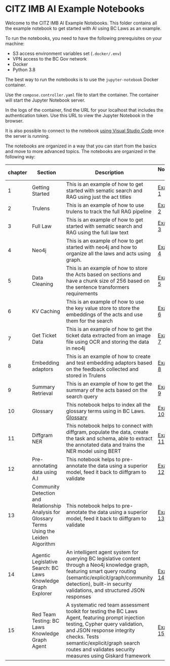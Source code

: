 # CITZ IMB AI Example Notebooks

Welcome to the CITZ IMB AI Example Notebooks. This folder contains all the example notebook to get started with AI using BC Laws as an example.

To run the notebooks, you need to have the following prerequisites on your machine:

- S3 access environment variables set (`.docker/.env`)
- VPN access to the BC Gov network
- Docker
- Python 3.8

The best way to run the notebooks is to use the `jupyter-notebook` Docker container.

Use the `compose.controller.yaml` file to start the container. The container will start the Jupyter Notebook server.

In the logs of the container, find the URL for your localhost that includes the authentication token. Use this URL to view the Jupyter Notebook in the browser.

It is also possible to connect to the notebook [using Visual Studio Code](https://code.visualstudio.com/docs/datascience/jupyter-notebooks#_connect-to-a-remote-jupyter-server) once the server is running.

The notebooks are organized in a way that you can start from the basics and move to more advanced topics. The notebooks are organized in the following way:

| chapter | Section | Description | Notebook Link |
| --- | --- | --- | --- |
| 1 | Getting Started | This is an example of how to get started with sematic search and RAG using just the act titles | [Example 1](https://github.com/bcgov/citz-imb-ai/tree/main/examples/init.ipynb)|
| 2 | Trulens | This is an example of how to use trulens to track the full RAG pipeline | [Example 2]((https://github.com/bcgov/citz-imb-ai/tree/main/examples/trulens.ipynb))|
| 3 | Full Law | This is an example of how to get started with sematic search and RAG using the full law text | [Example 3](https://github.com/bcgov/citz-imb-ai/tree/main/examples/fullLaw.ipynb)|
| 4 | Neo4j | This is an example of how to get started with neo4j and how to organize all the laws and acts using graph. | [Example 4](https://github.com/bcgov/citz-imb-ai/tree/main/examples/neo4j.ipynb)|
| 5 | Data Cleaning | This is an example of how to store the Acts based on sections and have a chunk size of 256 based on the sentence transformers requirements | [Example 5](https://github.com/bcgov/citz-imb-ai/tree/main/examples/datacleanup_neo4j.ipynb)|
| 6 | KV Caching | This is an example of how to use the key value store to store the embeddings of the acts and use them for the search | [Example 6](https://github.com/bcgov/citz-imb-ai/tree/main/examples/kv_caching.ipynb)|
| 7 | Get Ticket Data | This is an example of how to get the ticket data extracted from an image file using OCR and storing the data in neo4j | [Example 7](https://github.com/bcgov/citz-imb-ai/tree/main/examples/get_ticket_dispute.ipynb)|
| 8 | Embedding adaptors | This is an example of how to create and test embedding adaptors based on the feedback collected and stored in Trulens | [Example 8](https://github.com/bcgov/citz-imb-ai/tree/main/examples/embedding_adaptors.ipynb)|
| 9 | Summary Retrieval | This is an example of how to get the summary of the acts based on the search query | [Example 9](https://github.com/bcgov/citz-imb-ai/tree/main/examples/offenceact_summary_retrieval.ipynb)|
| 10| Glossary | This notebook helps to index all the glossary terms using in BC Laws. [Glossary](https://www.bclaws.gov.bc.ca/glossary.html) | [Example 10](https://github.com/bcgov/citz-imb-ai/tree/main/examples/glossary.ipynb)|
| 11 | Diffgram NER | This notebook helps to connect with diffgram, populate the data, create the task and schema, able to extract the annotated data and trains the NER model using BERT | [Example 11](https://github.com/bcgov/citz-imb-ai/tree/main/examples/diffgram_postprocessing_NER_training.ipynb)|
| 12 | Pre-annotating data using A.I | This notebook helps to pre-annotate the data using a superior model, feed it back to diiffgram to validate | [Example 12](https://github.com/bcgov/citz-imb-ai/tree/main/examples/AI_preannotation_full.ipynb)|
| 13 | Community Detection and Relationship Analysis for Glossary Terms Using the Leiden Algorithm | This notebook helps to pre-annotate the data using a superior model, feed it back to diiffgram to validate | [Example 13](https://github.com/bcgov/citz-imb-ai/tree/main/examples/LeidenComunity_glossary.ipynb)|
| 14 | Agentic Legislative Search: BC Laws Knowledge Graph Explorer | An intelligent agent system for querying BC legislative content through a Neo4j knowledge graph, featuring smart query routing (semantic/explicit/graph/community detection), built-in security validations, and structured JSON responses | [Example 14](https://github.com/bcgov/citz-imb-ai/tree/main/examples/AI_agentic_workflow.ipynb)|
| 15 | Red Team Testing: BC Laws Knowledge Graph Agent | A systematic red team assessment toolkit for testing the BC Laws Agent, featuring prompt injection testing, Cypher query validation, and JSON response integrity checks. Tests semantic/explicit/graph search routes and validates security measures using Giskard framework | [Example 15](https://github.com/bcgov/citz-imb-ai/tree/main/examples/A.I_Agents_RedTeaming_workflow.ipynb) |
